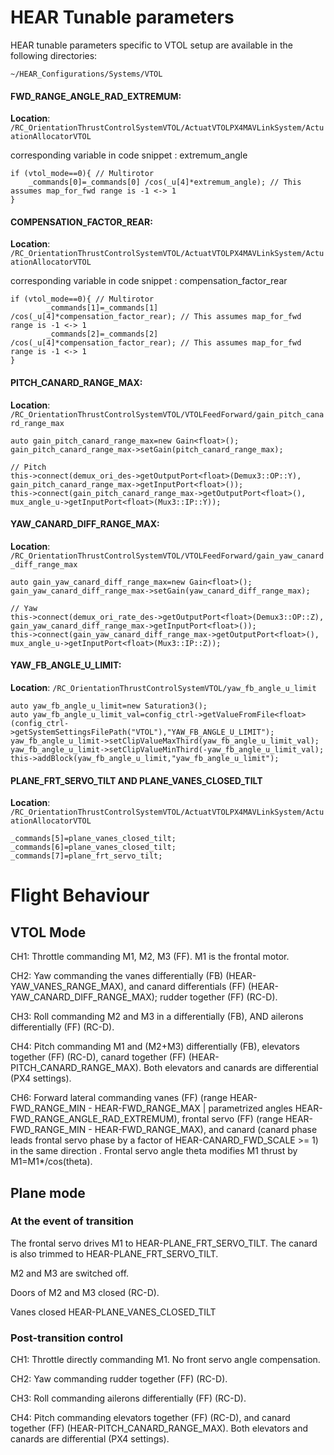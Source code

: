# HEAR Tunable parameters
HEAR tunable parameters specific to VTOL setup are available in the following directories:

`~/HEAR_Configurations/Systems/VTOL`

#### FWD_RANGE_ANGLE_RAD_EXTREMUM:
**Location**: `/RC_OrientationThrustControlSystemVTOL/ActuatVTOLPX4MAVLinkSystem/ActuationAllocatorVTOL`

corresponding variable in code snippet : extremum_angle

    if (vtol_mode==0){ // Multirotor
        _commands[0]=_commands[0] /cos(_u[4]*extremum_angle); // This assumes map_for_fwd range is -1 <-> 1
    }


#### COMPENSATION_FACTOR_REAR:
**Location**: `/RC_OrientationThrustControlSystemVTOL/ActuatVTOLPX4MAVLinkSystem/ActuationAllocatorVTOL`

corresponding variable in code snippet : compensation_factor_rear

    if (vtol_mode==0){ // Multirotor
            _commands[1]=_commands[1] /cos(_u[4]*compensation_factor_rear); // This assumes map_for_fwd range is -1 <-> 1
            _commands[2]=_commands[2] /cos(_u[4]*compensation_factor_rear); // This assumes map_for_fwd range is -1 <-> 1
    }




#### PITCH_CANARD_RANGE_MAX:
**Location**: `/RC_OrientationThrustControlSystemVTOL/VTOLFeedForward/gain_pitch_canard_range_max`

    auto gain_pitch_canard_range_max=new Gain<float>();
    gain_pitch_canard_range_max->setGain(pitch_canard_range_max);

    // Pitch
    this->connect(demux_ori_des->getOutputPort<float>(Demux3::OP::Y), gain_pitch_canard_range_max->getInputPort<float>());
    this->connect(gain_pitch_canard_range_max->getOutputPort<float>(), mux_angle_u->getInputPort<float>(Mux3::IP::Y));

#### YAW_CANARD_DIFF_RANGE_MAX:
**Location**: `/RC_OrientationThrustControlSystemVTOL/VTOLFeedForward/gain_yaw_canard_diff_range_max`

    auto gain_yaw_canard_diff_range_max=new Gain<float>();
    gain_yaw_canard_diff_range_max->setGain(yaw_canard_diff_range_max);

    // Yaw
    this->connect(demux_ori_rate_des->getOutputPort<float>(Demux3::OP::Z), gain_yaw_canard_diff_range_max->getInputPort<float>());
    this->connect(gain_yaw_canard_diff_range_max->getOutputPort<float>(), mux_angle_u->getInputPort<float>(Mux3::IP::Z));


#### YAW_FB_ANGLE_U_LIMIT:
**Location**: `/RC_OrientationThrustControlSystemVTOL/yaw_fb_angle_u_limit`

    auto yaw_fb_angle_u_limit=new Saturation3();
    auto yaw_fb_angle_u_limit_val=config_ctrl->getValueFromFile<float>(config_ctrl->getSystemSettingsFilePath("VTOL"),"YAW_FB_ANGLE_U_LIMIT");
    yaw_fb_angle_u_limit->setClipValueMaxThird(yaw_fb_angle_u_limit_val);
    yaw_fb_angle_u_limit->setClipValueMinThird(-yaw_fb_angle_u_limit_val);
    this->addBlock(yaw_fb_angle_u_limit,"yaw_fb_angle_u_limit");


#### PLANE_FRT_SERVO_TILT AND PLANE_VANES_CLOSED_TILT
**Location**: `/RC_OrientationThrustControlSystemVTOL/ActuatVTOLPX4MAVLinkSystem/ActuationAllocatorVTOL`

    _commands[5]=plane_vanes_closed_tilt;
    _commands[6]=plane_vanes_closed_tilt;
    _commands[7]=plane_frt_servo_tilt;


# Flight Behaviour
## VTOL Mode
CH1: Throttle commanding M1, M2, M3 (FF). M1 is the frontal motor.

CH2: Yaw commanding the vanes differentially (FB) (HEAR-YAW_VANES_RANGE_MAX), and canard differentials (FF) (HEAR-YAW_CANARD_DIFF_RANGE_MAX); rudder together (FF) (RC-D).

CH3: Roll commanding M2 and M3 in a differentially (FB), AND ailerons differentially (FF) (RC-D). 

CH4: Pitch commanding M1 and (M2+M3) differentially (FB), elevators together (FF) (RC-D), canard together (FF) (HEAR-PITCH_CANARD_RANGE_MAX). Both elevators and canards are differential (PX4 settings).

CH6: Forward lateral commanding vanes (FF) (range HEAR-FWD_RANGE_MIN - HEAR-FWD_RANGE_MAX | parametrized angles HEAR-FWD_RANGE_ANGLE_RAD_EXTREMUM), frontal servo (FF) (range HEAR-FWD_RANGE_MIN - HEAR-FWD_RANGE_MAX), and canard (canard phase leads frontal servo phase by a factor of HEAR-CANARD_FWD_SCALE >= 1) in the same direction . Frontal servo angle theta modifies M1 thrust by M1=M1*/cos(theta).

## Plane mode

### At the event of transition
The frontal servo drives M1 to HEAR-PLANE_FRT_SERVO_TILT. The canard is also trimmed to HEAR-PLANE_FRT_SERVO_TILT.

M2 and M3 are switched off.

Doors of M2 and M3 closed (RC-D).

Vanes closed HEAR-PLANE_VANES_CLOSED_TILT

### Post-transition control
CH1: Throttle directly commanding M1. No front servo angle compensation.

CH2: Yaw commanding rudder together (FF) (RC-D). 

CH3: Roll commanding ailerons differentially (FF) (RC-D). 

CH4: Pitch commanding elevators together (FF) (RC-D), and canard together (FF) (HEAR-PITCH_CANARD_RANGE_MAX). Both elevators and canards are differential (PX4 settings).
